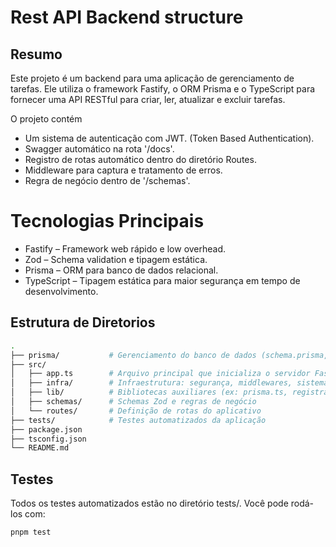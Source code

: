 # Rest API Backend structure

## Resumo

Este projeto é um backend para uma aplicação de gerenciamento de tarefas. Ele utiliza o framework Fastify, o ORM Prisma e o TypeScript para fornecer uma API RESTful para criar, ler, atualizar e excluir tarefas.

O projeto contém 
- Um sistema de autenticação com JWT. (Token Based Authentication).
- Swagger automático na rota '/docs'.
- Registro de rotas automático dentro do diretório Routes.
- Middleware para captura e tratamento de erros.
- Regra de negócio dentro de '/schemas'.

# Tecnologias Principais

- Fastify – Framework web rápido e low overhead.
- Zod – Schema validation e tipagem estática.
- Prisma – ORM para banco de dados relacional.
- TypeScript – Tipagem estática para maior segurança em tempo de desenvolvimento.

## Estrutura de Diretorios

``` bash
.
├── prisma/           # Gerenciamento do banco de dados (schema.prisma, migrations)
├── src/
│   ├── app.ts        # Arquivo principal que inicializa o servidor Fastify
│   ├── infra/        # Infraestrutura: segurança, middlewares, sistema de erros
│   ├── lib/          # Bibliotecas auxiliares (ex: prisma.ts, registrador de rotas)
│   ├── schemas/      # Schemas Zod e regras de negócio
│   └── routes/       # Definição de rotas do aplicativo
├── tests/            # Testes automatizados da aplicação
├── package.json
├── tsconfig.json
└── README.md

```


## Testes

Todos os testes automatizados estão no diretório tests/. Você pode rodá-los com:
``` bash
pnpm test
```
